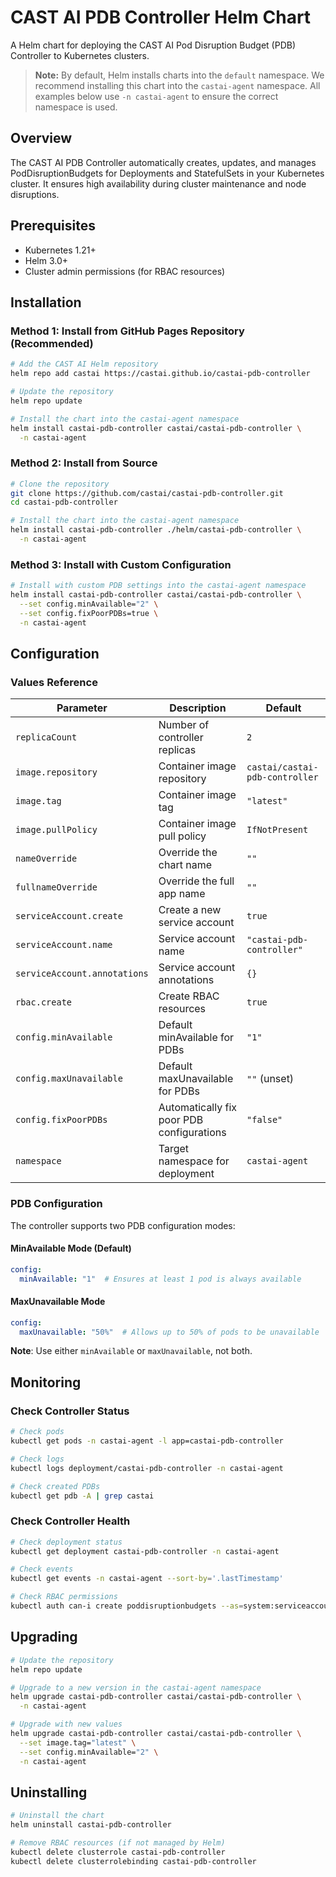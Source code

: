 # CAST AI PDB Controller Helm Chart

A Helm chart for deploying the CAST AI Pod Disruption Budget (PDB) Controller to Kubernetes clusters.

> **Note:** By default, Helm installs charts into the `default` namespace. We recommend installing this chart into the `castai-agent` namespace. All examples below use `-n castai-agent` to ensure the correct namespace is used.

## Overview

The CAST AI PDB Controller automatically creates, updates, and manages PodDisruptionBudgets for Deployments and StatefulSets in your Kubernetes cluster. It ensures high availability during cluster maintenance and node disruptions.

## Prerequisites

- Kubernetes 1.21+
- Helm 3.0+
- Cluster admin permissions (for RBAC resources)

## Installation

### Method 1: Install from GitHub Pages Repository (Recommended)

```bash
# Add the CAST AI Helm repository
helm repo add castai https://castai.github.io/castai-pdb-controller

# Update the repository
helm repo update

# Install the chart into the castai-agent namespace
helm install castai-pdb-controller castai/castai-pdb-controller \
  -n castai-agent
```

### Method 2: Install from Source

```bash
# Clone the repository
git clone https://github.com/castai/castai-pdb-controller.git
cd castai-pdb-controller

# Install the chart into the castai-agent namespace
helm install castai-pdb-controller ./helm/castai-pdb-controller \
  -n castai-agent
```

### Method 3: Install with Custom Configuration

```bash
# Install with custom PDB settings into the castai-agent namespace
helm install castai-pdb-controller castai/castai-pdb-controller \
  --set config.minAvailable="2" \
  --set config.fixPoorPDBs=true \
  -n castai-agent
```

## Configuration

### Values Reference

| Parameter | Description | Default |
|-----------|-------------|---------|
| `replicaCount` | Number of controller replicas | `2` |
| `image.repository` | Container image repository | `castai/castai-pdb-controller` |
| `image.tag` | Container image tag | `"latest"` |
| `image.pullPolicy` | Container image pull policy | `IfNotPresent` |
| `nameOverride` | Override the chart name | `""` |
| `fullnameOverride` | Override the full app name | `""` |
| `serviceAccount.create` | Create a new service account | `true` |
| `serviceAccount.name` | Service account name | `"castai-pdb-controller"` |
| `serviceAccount.annotations` | Service account annotations | `{}` |
| `rbac.create` | Create RBAC resources | `true` |
| `config.minAvailable` | Default minAvailable for PDBs | `"1"` |
| `config.maxUnavailable` | Default maxUnavailable for PDBs | `""` (unset) |
| `config.fixPoorPDBs` | Automatically fix poor PDB configurations | `"false"` |
| `namespace` | Target namespace for deployment | `castai-agent` |

### PDB Configuration

The controller supports two PDB configuration modes:

#### MinAvailable Mode (Default)
```yaml
config:
  minAvailable: "1"  # Ensures at least 1 pod is always available
```

#### MaxUnavailable Mode
```yaml
config:
  maxUnavailable: "50%"  # Allows up to 50% of pods to be unavailable
```

**Note**: Use either `minAvailable` or `maxUnavailable`, not both.

## Monitoring

### Check Controller Status

```bash
# Check pods
kubectl get pods -n castai-agent -l app=castai-pdb-controller

# Check logs
kubectl logs deployment/castai-pdb-controller -n castai-agent

# Check created PDBs
kubectl get pdb -A | grep castai
```

### Check Controller Health

```bash
# Check deployment status
kubectl get deployment castai-pdb-controller -n castai-agent

# Check events
kubectl get events -n castai-agent --sort-by='.lastTimestamp'

# Check RBAC permissions
kubectl auth can-i create poddisruptionbudgets --as=system:serviceaccount:castai-agent:castai-pdb-controller
```

## Upgrading

```bash
# Update the repository
helm repo update

# Upgrade to a new version in the castai-agent namespace
helm upgrade castai-pdb-controller castai/castai-pdb-controller \
  -n castai-agent

# Upgrade with new values
helm upgrade castai-pdb-controller castai/castai-pdb-controller \
  --set image.tag="latest" \
  --set config.minAvailable="2" \
  -n castai-agent
```

## Uninstalling

```bash
# Uninstall the chart
helm uninstall castai-pdb-controller

# Remove RBAC resources (if not managed by Helm)
kubectl delete clusterrole castai-pdb-controller
kubectl delete clusterrolebinding castai-pdb-controller
``` 